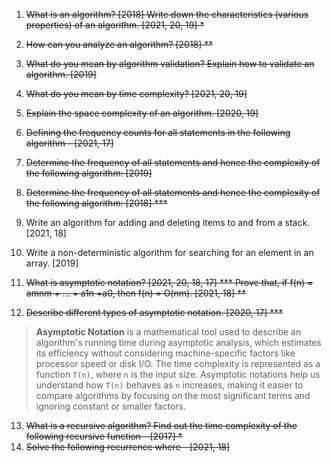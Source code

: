 1. ~~What is an algorithm? [2018] Write down the characteristics (various properties) of an algorithm. [2021, 20, 19] *~~
2. ~~How can you analyze an algorithm? [2018] **~~
3. ~~What do you mean by algorithm validation? Explain how to validate an algorithm. [2019]~~
4. ~~What do you mean by time complexity? [2021, 20, 19]~~
5. ~~Explain the space complexity of an algorithm. [2020, 19]~~
   
6. ~~Defining the frequency counts for all statements in the following algorithm - [2021, 17]~~
7. ~~Determine the frequency of all statements and hence the complexity of the following algorithm: [2019]~~
8. ~~Determine the frequency of all statements and hence the complexity of the following algorithm: [2018] ***~~
   
9. Write an algorithm for adding and deleting items to and from a stack. [2021, 18]
10. Write a non-deterministic algorithm for searching for an element in an array. [2019]

11. ~~What is asymptotic notation?  [2021, 20, 18, 17] *** Prove that, if f(n) = amnm + ... + a1n +a0, then f(n) = O(nm). [2021, 18] **~~    
12. ~~Describe different types of asymptotic notation. [2020, 17] ***~~        
> **Asymptotic Notation** is a mathematical tool used to describe an algorithm's running time during asymptotic analysis, which estimates its efficiency without considering machine-specific factors like processor speed or disk I/O. The time complexity is represented as a function `T(n)`, where `n` is the input size. Asymptotic notations help us understand how `T(n)` behaves as `n` increases, making it easier to compare algorithms by focusing on the most significant terms and ignoring constant or smaller factors.
 


13. ~~What is a recursive algorithm? Find out the time complexity of the following recursive function - [2017] *~~
14. ~~Solve the following recurrence where - [2021, 18]~~